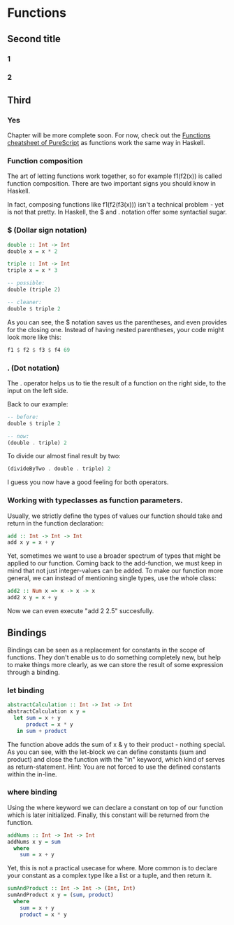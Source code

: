 # Functions 


## Second title 

### 1 


### 2


## Third 

### Yes

Chapter will be more complete soon. For now, check out the [Functions cheatsheet of PureScript](https://github.com/LouisPetrik/cheatsheet/blob/master/purescript.md#functions-1) as functions work the same way in Haskell. 

### Function composition 

The art of letting functions work together, so for example f1(f2(x)) is called function composition. 
There are two important signs you should know in Haskell. 

In fact, composing functions like f1(f2(f3(x))) isn't a technical problem - yet is not that pretty.
In Haskell, the $ and . notation offer some syntactial sugar. 

### $ (Dollar sign notation)

```haskell 
double :: Int -> Int
double x = x * 2

triple :: Int -> Int
triple x = x * 3

-- possible: 
double (triple 2)

-- cleaner: 
double $ triple 2
```

As you can see, the $ notation saves us the parentheses, and even provides for the closing one. Instead of having nested parentheses, your code might look more like this: 

```haskell 
f1 $ f2 $ f3 $ f4 69 
```

### . (Dot notation)

The . operator helps us to tie the result of a function on the right side, to the input on the left side. 

Back to our example: 

```haskell 
-- before: 
double $ triple 2

-- now: 
(double . triple) 2
```

To divide our almost final result by two: 

```haskell
(divideByTwo . double . triple) 2
```

I guess you now have a good feeling for both operators. 



### Working with typeclasses as function parameters. 

Usually, we strictly define the types of values our function should take and return in the function declaration: 

```haskell 
add :: Int -> Int -> Int 
add x y = x + y 
```

Yet, sometimes we want to use a broader spectrum of types that might be applied to our function. Coming back to the add-function, we must keep in mind that not just integer-values can be added. To make our function more general, we can instead of mentioning single types, use the whole class: 

```haskell 
add2 :: Num x => x -> x -> x
add2 x y = x + y
```

Now we can even execute "add 2 2.5" succesfully. 


## Bindings 

Bindings can be seen as a replacement for constants in the scope of functions. They don't enable us to do something completely new, but help to make things more clearly, as we can store the result of some expression through a binding. 

### let binding 

```haskell
abstractCalculation :: Int -> Int -> Int
abstractCalculation x y =
  let sum = x + y
      product = x * y
   in sum + product
```
The function above adds the sum of x & y to their product - nothing special. As you can see, with the let-block we can define constants (sum and product) and close the function with the "in" keyword, which kind of serves as return-statement. Hint: You are not forced to use the defined constants within the in-line. 


### where binding 

Using the where keyword we can declare a constant on top of our function which is later initialized. Finally, this constant will be returned from the function. 

```haskell
addNums :: Int -> Int -> Int
addNums x y = sum
  where
    sum = x + y
```

Yet, this is not a practical usecase for where. More common is to declare your constant as a complex type like a list or a tuple, and then return it. 

```haskell
sumAndProduct :: Int -> Int -> (Int, Int)
sumAndProduct x y = (sum, product)
  where
    sum = x + y
    product = x * y
```